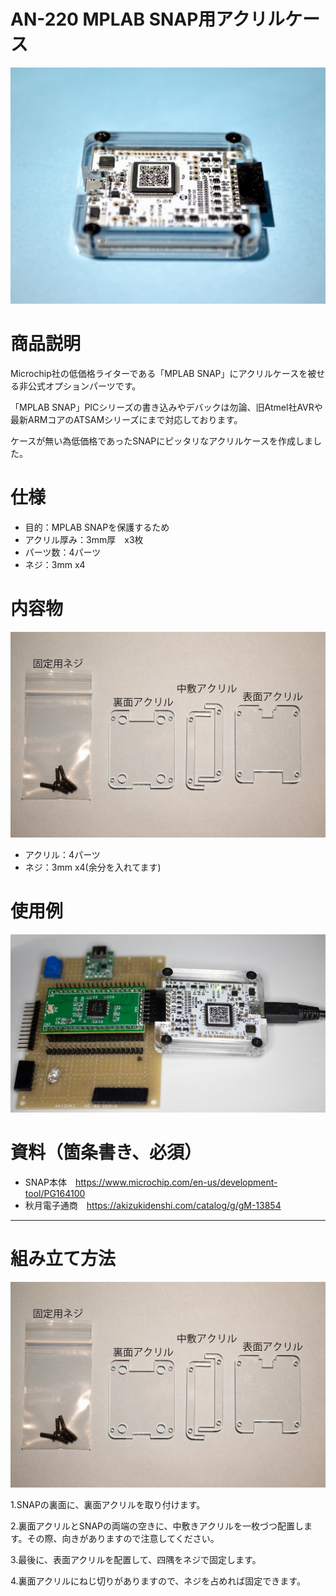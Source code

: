 # AN-220 MPLAB SNAP用アクリルケース

![商品画像](./img/1024x1024/DSC_1392-2.jpg)

# 商品説明

Microchip社の低価格ライターである「MPLAB SNAP」にアクリルケースを被せる非公式オプションパーツです。

「MPLAB SNAP」PICシリーズの書き込みやデバックは勿論、旧Atmel社AVRや最新ARMコアのATSAMシリーズにまで対応しております。

ケースが無い為低価格であったSNAPにピッタリなアクリルケースを作成しました。

 
# 仕様

-   目的：MPLAB SNAPを保護するため
-   アクリル厚み：3mm厚　x3枚　
-   パーツ数：4パーツ
-   ネジ：3mm x4

# 内容物

![内容物](./img/1024x1024/naiyoubutu.jpg)

- アクリル：4パーツ
- ネジ：3mm x4(余分を入れてます)
 
# 使用例

![使用例](./img/1024x1024/DSC_1128.jpg)

# 資料（箇条書き、必須）

- SNAP本体　https://www.microchip.com/en-us/development-tool/PG164100
- 秋月電子通商　https://akizukidenshi.com/catalog/g/gM-13854

---------------------------------------------------------------------------------------

# 組み立て方法

![内容物](./img/1024x1024/naiyoubutu.jpg)

1.SNAPの裏面に、裏面アクリルを取り付けます。

2.裏面アクリルとSNAPの両端の空きに、中敷きアクリルを一枚づつ配置します。その際、向きがありますので注意してください。

3.最後に、表面アクリルを配置して、四隅をネジで固定します。

4.裏面アクリルにねじ切りがありますので、ネジを占めれば固定できます。

